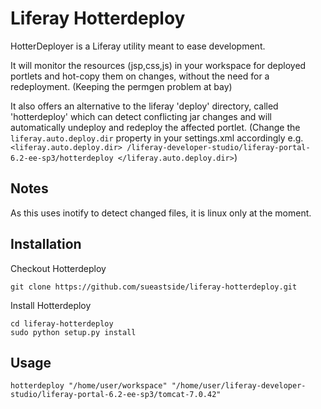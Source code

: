 Liferay Hotterdeploy
====
HotterDeployer is a Liferay utility meant to ease development.

It will monitor the resources (jsp,css,js) in your workspace for deployed
portlets and hot-copy them on changes, without the need for a redeployment. 
(Keeping the permgen problem at bay)

It also offers an alternative to the liferay 'deploy' directory, 
called 'hotterdeploy' which can detect conflicting jar changes and will
automatically undeploy and redeploy the affected portlet.
(Change the `liferay.auto.deploy.dir` property in your settings.xml accordingly
 e.g. `<liferay.auto.deploy.dir>
        /liferay-developer-studio/liferay-portal-6.2-ee-sp3/hotterdeploy
      </liferay.auto.deploy.dir>`)
      
Notes
----- 
As this uses inotify to detect changed files, it is linux only at the moment.

Installation
----- 
Checkout Hotterdeploy
 ```
 git clone https://github.com/sueastside/liferay-hotterdeploy.git
 ```
 
Install Hotterdeploy
 ```
 cd liferay-hotterdeploy
 sudo python setup.py install
 ```

 
Usage
----- 
 ```
 hotterdeploy "/home/user/workspace" "/home/user/liferay-developer-studio/liferay-portal-6.2-ee-sp3/tomcat-7.0.42"
 ```
